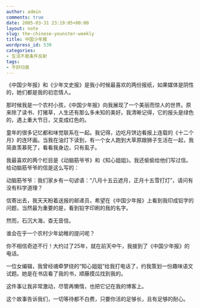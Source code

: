 ```yaml
---
author: admin
comments: true
date: 2005-03-31 23:19:05+00:00
layout: note
slug: the-chinese-younster-weekly
title: 中国少年报
wordpress_id: 539
categories:
- 生活不是条件反射
tags:
- 不好归类
---
```


《中国少年报》和《少年文史报》是我小时候最喜欢的两份报纸，如果媒体是阴性的，她们都是我的初恋情人。

那时候我是一个农村小孩，《中国少年报》向我展现了一个美丽而惊人的世界。原来除了读书、打猪草，人生还有那么多未知的美好。我清晰记得，它的报头是绿色的，遇上重大节日，又变成红色的。

童年的很多记忆都和味觉联系在一起。我记得，边吃月饼边看报上连载的《十二个月》的连环画。当我在油灯下读到，有一个女人跑到大草原跟狮子生活在一起，我简直羡慕死了，看看我身边，只有虱子。

我最喜欢的两个栏目是《动脑筋爷爷》和《知心姐姐》。我还偷偷给他们写过信。给动脑筋爷爷的信是这么写的：

动脑筋爷爷：我们家乡有一句谚语：“八月十五云遮月，正月十五雪打灯”，请问有没有科学道理？

信寄出去，我天天盼着送报的邮递员，希望在《中国少年报》上看到我印成铅字的问题，当然最为重要的是，看到铅字印刷的我的名字。

然而，石沉大海，杳无音信。

谁会在乎一个农村少年幼稚的提问呢？

你不相信奇迹不行！大约过了25年，就在前天中午，我接到了《中国少年报》的电话。

一位女编辑，我曾经魂牵梦绕的“知心姐姐”给我打电话了，约我策划一份趣味语文试题。她是在书店看了我的书，顺藤摸瓜找到我的。

这件事让我非常激动，尽管再懒惰，也把它记在我的博客上。

这个故事告诉我们，一切等待都不白费，只要你活的足够长，且有足够的耐心。
